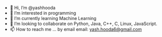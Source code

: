 - 👋 Hi, I’m @yashhooda
- 👀 I’m interested in programming 
- 🌱 I’m currently learning Machine Learning
- 💞️ I’m looking to collaborate on Python, Java, C++, C, Linux, JavaScript.
- 📫 How to reach me ... by email 
email: yash.hooda6@gmail.com
<!---
yashhooda1/yashhooda1 is a ✨ special ✨ repository because its `README.md` (this file) appears on your GitHub profile.
You can click the Preview link to take a look at your changes.
--->

